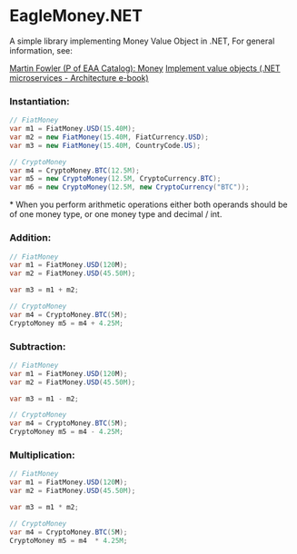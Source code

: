 # EagleMoney.NET
A simple library implementing Money Value Object in .NET, For general information, see:

<p>
    <a href="https://martinfowler.com/eaaCatalog/money.html" target="_blank">Martin Fowler (P of EAA Catalog): Money</a>
    <a href="https://docs.microsoft.com/en-us/dotnet/architecture/microservices/microservice-ddd-cqrs-patterns/implement-value-objects">Implement value objects (.NET microservices - Architecture e-book)</a>
</p>

<h3>Instantiation:</h3>

```csharp
// FiatMoney
var m1 = FiatMoney.USD(15.40M);
var m2 = new FiatMoney(15.40M, FiatCurrency.USD);
var m3 = new FiatMoney(15.40M, CountryCode.US);

// CryptoMoney
var m4 = CryptoMoney.BTC(12.5M);
var m5 = new CryptoMoney(12.5M, CryptoCurrency.BTC);
var m6 = new CryptoMoney(12.5M, new CryptoCurrency("BTC"));
```

<p>* When you perform arithmetic operations either both operands should be of one money type, or one money type and decimal / int.</p>

<h3>Addition:</h3>

```csharp
// FiatMoney
var m1 = FiatMoney.USD(120M);
var m2 = FiatMoney.USD(45.50M);

var m3 = m1 + m2;

// CryptoMoney
var m4 = CryptoMoney.BTC(5M);
CryptoMoney m5 = m4 + 4.25M;
```

<h3>Subtraction:</h3>

```csharp
// FiatMoney
var m1 = FiatMoney.USD(120M);
var m2 = FiatMoney.USD(45.50M);

var m3 = m1 - m2;

// CryptoMoney
var m4 = CryptoMoney.BTC(5M);
CryptoMoney m5 = m4 - 4.25M;
```

<h3>Multiplication:</h3>

```csharp
// FiatMoney
var m1 = FiatMoney.USD(120M);
var m2 = FiatMoney.USD(45.50M);

var m3 = m1 * m2;

// CryptoMoney
var m4 = CryptoMoney.BTC(5M);
CryptoMoney m5 = m4  * 4.25M;
```